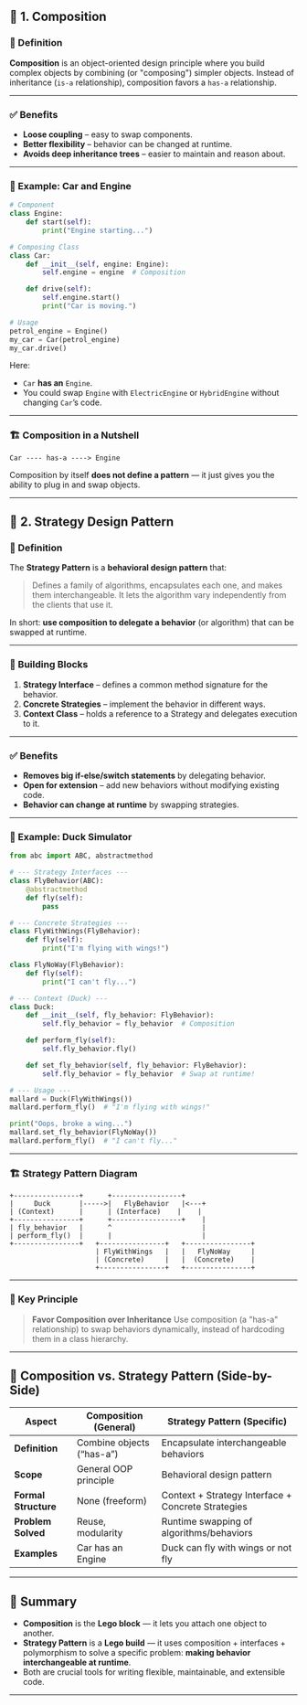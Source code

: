 
## 📖 1. Composition

### 📝 Definition

**Composition** is an object-oriented design principle where you build complex objects by combining (or "composing") simpler objects.
Instead of inheritance (`is-a` relationship), composition favors a `has-a` relationship.

---

### ✅ Benefits

* **Loose coupling** – easy to swap components.
* **Better flexibility** – behavior can be changed at runtime.
* **Avoids deep inheritance trees** – easier to maintain and reason about.

---

### 📌 Example: Car and Engine

```python
# Component
class Engine:
    def start(self):
        print("Engine starting...")

# Composing Class
class Car:
    def __init__(self, engine: Engine):
        self.engine = engine  # Composition

    def drive(self):
        self.engine.start()
        print("Car is moving.")

# Usage
petrol_engine = Engine()
my_car = Car(petrol_engine)
my_car.drive()
```

Here:

* `Car` **has an** `Engine`.
* You could swap `Engine` with `ElectricEngine` or `HybridEngine` without changing `Car`’s code.

---

### 🏗 Composition in a Nutshell

```
Car ---- has-a ----> Engine
```

Composition by itself **does not define a pattern** — it just gives you the ability to plug in and swap objects.

---

## 🎯 2. Strategy Design Pattern

### 📝 Definition

The **Strategy Pattern** is a **behavioral design pattern** that:

> Defines a family of algorithms, encapsulates each one, and makes them interchangeable.
> It lets the algorithm vary independently from the clients that use it.

In short: **use composition to delegate a behavior** (or algorithm) that can be swapped at runtime.

---

### 🧩 Building Blocks

1. **Strategy Interface** – defines a common method signature for the behavior.
2. **Concrete Strategies** – implement the behavior in different ways.
3. **Context Class** – holds a reference to a Strategy and delegates execution to it.

---

### ✅ Benefits

* **Removes big if-else/switch statements** by delegating behavior.
* **Open for extension** – add new behaviors without modifying existing code.
* **Behavior can change at runtime** by swapping strategies.

---

### 📌 Example: Duck Simulator

```python
from abc import ABC, abstractmethod

# --- Strategy Interfaces ---
class FlyBehavior(ABC):
    @abstractmethod
    def fly(self):
        pass

# --- Concrete Strategies ---
class FlyWithWings(FlyBehavior):
    def fly(self):
        print("I'm flying with wings!")

class FlyNoWay(FlyBehavior):
    def fly(self):
        print("I can't fly...")

# --- Context (Duck) ---
class Duck:
    def __init__(self, fly_behavior: FlyBehavior):
        self.fly_behavior = fly_behavior  # Composition

    def perform_fly(self):
        self.fly_behavior.fly()

    def set_fly_behavior(self, fly_behavior: FlyBehavior):
        self.fly_behavior = fly_behavior  # Swap at runtime!

# --- Usage ---
mallard = Duck(FlyWithWings())
mallard.perform_fly()  # "I'm flying with wings!"

print("Oops, broke a wing...")
mallard.set_fly_behavior(FlyNoWay())
mallard.perform_fly()  # "I can't fly..."
```

---

### 🏗 Strategy Pattern Diagram

```
+----------------+      +-----------------+
|     Duck       |----->|   FlyBehavior   |<---+
| (Context)      |      | (Interface)    |    |
+----------------+      +-----------------+    |
| fly_behavior   |      ^                      |
| perform_fly()  |      |                      |
+----------------+   +----------------+   +----------------+
                     | FlyWithWings   |   |   FlyNoWay     |
                     | (Concrete)     |   |  (Concrete)    |
                     +----------------+   +----------------+
```

---

### 🎯 Key Principle

> **Favor Composition over Inheritance**
> Use composition (a "has-a" relationship) to swap behaviors dynamically, instead of hardcoding them in a class hierarchy.

---

## 🔑 Composition vs. Strategy Pattern (Side-by-Side)

| Aspect               | Composition (General)     | Strategy Pattern (Specific)                        |
| -------------------- | ------------------------- | -------------------------------------------------- |
| **Definition**       | Combine objects (“has-a”) | Encapsulate interchangeable behaviors              |
| **Scope**            | General OOP principle     | Behavioral design pattern                          |
| **Formal Structure** | None (freeform)           | Context + Strategy Interface + Concrete Strategies |
| **Problem Solved**   | Reuse, modularity         | Runtime swapping of algorithms/behaviors           |
| **Examples**         | Car has an Engine         | Duck can fly with wings or not fly                 |

---

## 🏁 Summary

* **Composition** is the **Lego block** — it lets you attach one object to another.
* **Strategy Pattern** is a **Lego build** — it uses composition + interfaces + polymorphism to solve a specific problem: **making behavior interchangeable at runtime**.
* Both are crucial tools for writing flexible, maintainable, and extensible code.

---
